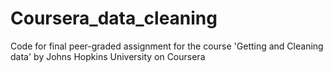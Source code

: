 # Coursera_data_cleaning
Code for final peer-graded assignment for the course 'Getting and Cleaning data' by Johns Hopkins University on Coursera
